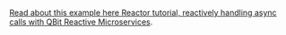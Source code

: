 [Read about this example here Reactor tutorial, reactively handling async calls with QBit Reactive Microservices](https://github.com/MammatusTech/qbit-microservices-examples/wiki/Reactor-tutorial--%7C-reactively-handling-async-calls-with-QBit-Reactive-Microservices).

